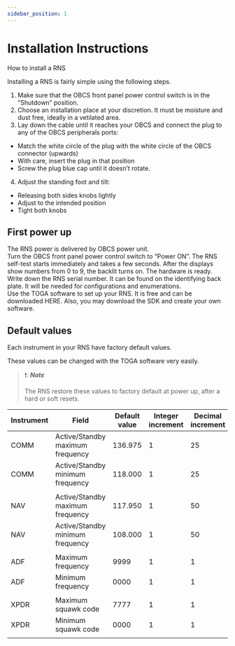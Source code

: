 ```yaml
---
sidebar_position: 1
---
```


# Installation Instructions

How to install a RNS

Installing a RNS is fairly simple using the following steps.
1. Make sure that the OBCS front panel power control switch is in the “Shutdown” position.
2. Choose an installation place at your discretion. It must be moisture and dust free, ideally in a vetilated area.
3. Lay down the cable until it reaches your OBCS and connect the plug to any of the OBCS peripherals ports:
  * Match the white circle of the plug with the white circle of the OBCS connector (upwards)
  * With care, insert the plug in that position
  * Screw the plug blue cap until it doesn’t rotate.
4. Adjust the standing foot and tilt:
* Releasing both sides knobs lightly
* Adjust to the intended position
* Tight both knobs

## First power up

The RNS power is delivered by OBCS power unit.<br/>
Turn the OBCS front panel power control switch to “Power ON”. The RNS self-test starts immediately and takes a few seconds. 
After the displays show numbers from 0 to 9, the backlit turns on. The hardware is ready.<br/>
Write down the RNS serial number. It can be found on the identifying back plate. It will be needed for configurations and enumerations.<br/>
Use the TOGA software to set up your RNS. It is free and can be downloaded HERE. Also, you may download the SDK and create your own software.

## Default values

Each instrument in your RNS have factory default values.

These values can be changed with the TOGA software very easily.

> ❗: ***Note***
> 
> The RNS restore these values to factory default at power up, after a hard or soft resets.

| Instrument | Field | Default value|Integer increment|Decimal increment|
|---|---|---|---|---|
|COMM|Active/Standby maximum frequency|136.975|1|25|
|COMM|Active/Standby minimum frequency|118.000|1|25|
||||
|NAV|Active/Standby maximum frequency|117.950|1|50|
|NAV|Active/Standby minimum frequency|108.000|1|50|
||||
|ADF|Maximum frequency|9999|1|1|
|ADF|Minimum frequency|0000|1|1|
||||
|XPDR|Maximum squawk code|7777|1|1|
|XPDR|Minimum squawk code|0000|1|1|
||||
